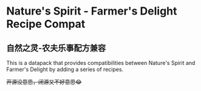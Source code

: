 # Nature's Spirit - Farmer's Delight Recipe Compat

## 自然之灵-农夫乐事配方兼容

This is a datapack that provides compatibilities between Nature's Spirit and Farmer's Delight by adding a series of recipes.

~~开源没意思，闭源又不好意思😂~~
